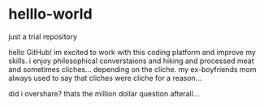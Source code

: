 # helllo-world
just a trial repository

hello GitHub! im excited to work with this coding platform and improve my skills. i enjoy philosophical converstaions and hiking and processed meat and sometimes cliches... depending on the cliche. my ex-boyfriends mom always used to say that cliches were cliche for a reason...

did i overshare? 
thats the million dollar question afterall...
